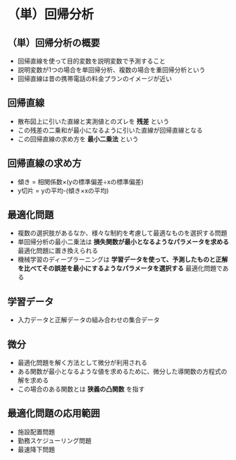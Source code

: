 # （単）回帰分析

## （単）回帰分析の概要

* 回帰直線を使って目的変数を説明変数で予測すること
* 説明変数が1つの場合を単回帰分析、複数の場合を重回帰分析という
* 回帰直線は昔の携帯電話の料金プランのイメージが近い

## 回帰直線

* 散布図上に引いた直線と実測値とのズレを __残差__ という
* この残差の二乗和が最小になるように引いた直線が回帰直線となる
* この回帰直線の求め方を __最小二乗法__ という

## 回帰直線の求め方

* 傾き = 相関係数×(yの標準偏差÷xの標準偏差)
* y切片 = yの平均-(傾き×xの平均)

## 最適化問題

* 複数の選択肢があるなか、様々な制約を考慮して最適なものを選択する問題
* 単回帰分析の最小二乗法は __損失関数が最小となるようなパラメータを求める__ 最適化問題に置き換えられる
* 機械学習のディープラーニングは __学習データを使って、予測したものと正解を比べてその誤差を最小にするようなパラメータを選択する__ 最適化問題である

## 学習データ

* 入力データと正解データの組み合わせの集合データ

## 微分

* 最適化問題を解く方法として微分が利用される
* ある関数が最小となるような値を求めるために、微分した導関数の方程式の解を求める
* この場合のある関数とは __狭義の凸関数__ を指す

## 最適化問題の応用範囲

* 施設配置問題
* 勤務スケジューリング問題
* 最速降下問題

